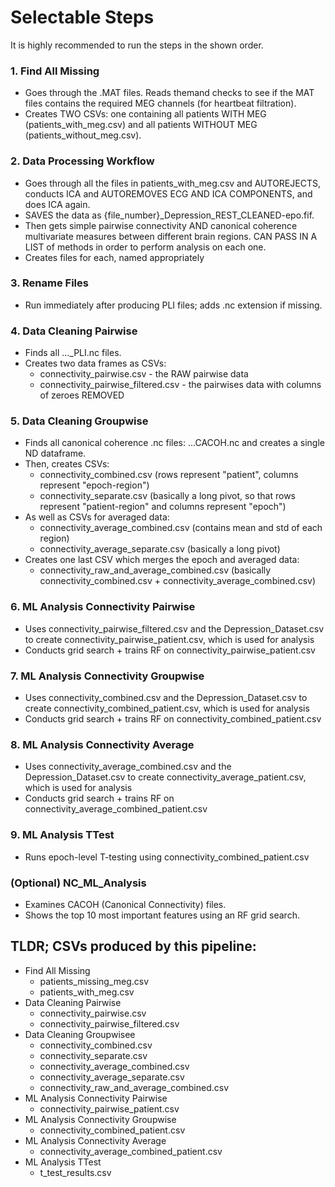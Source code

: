 # Selectable Steps
It is highly recommended to run the steps in the shown order.


### 1. Find All Missing
- Goes through the .MAT files. Reads themand checks to see if the MAT files contains the required MEG channels (for heartbeat filtration). 
- Creates TWO CSVs: one containing all patients WITH MEG (patients_with_meg.csv) and all patients WITHOUT MEG (patients_without_meg.csv).

### 2. Data Processing Workflow
- Goes through all the files in patients_with_meg.csv and AUTOREJECTS, conducts ICA and AUTOREMOVES ECG AND ICA COMPONENTS, and does ICA again.
- SAVES the data as {file_number}_Depression_REST_CLEANED-epo.fif.
- Then gets simple pairwise connectivity AND canonical coherence multivariate measures between different brain regions. CAN PASS IN A LIST of methods in order to perform analysis on each one.
- Creates files for each, named appropriately

### 3. Rename Files
- Run immediately after producing PLI files; adds .nc extension if missing.

### 4. Data Cleaning Pairwise
- Finds all ..._PLI.nc files. 
- Creates two data frames as CSVs:
  - connectivity_pairwise.csv - the RAW pairwise data
  - connectivity_pairwise_filtered.csv - the pairwises data with columns of zeroes REMOVED

### 5. Data Cleaning Groupwise
- Finds all canonical coherence .nc files: ...CACOH.nc and creates a single ND dataframe.
- Then, creates CSVs:
  - connectivity_combined.csv (rows represent "patient", columns represent "epoch-region")
  - connectivity_separate.csv (basically a long pivot, so that rows represent "patient-region" and columns represent "epoch")
- As well as CSVs for averaged data:
  - connectivity_average_combined.csv (contains mean and std of each region)
  - connectivity_average_separate.csv (basically a long pivot)
- Creates one last CSV which merges the epoch and averaged data:
  - connectivity_raw_and_average_combined.csv (basically connectivity_combined.csv + connectivity_average_combined.csv)

### 6. ML Analysis Connectivity Pairwise
- Uses connectivity_pairwise_filtered.csv and the Depression_Dataset.csv to create connectivity_pairwise_patient.csv, which is used for analysis
- Conducts grid search + trains RF on connectivity_pairwise_patient.csv
  
### 7. ML Analysis Connectivity Groupwise
- Uses connectivity_combined.csv and the Depression_Dataset.csv to create connectivity_combined_patient.csv, which is used for analysis
- Conducts grid search + trains RF on connectivity_combined_patient.csv

### 8. ML Analysis Connectivity Average
- Uses connectivity_average_combined.csv and the Depression_Dataset.csv to create connectivity_average_patient.csv, which is used for analysis
- Conducts grid search + trains RF on connectivity_average_combined_patient.csv

### 9. ML Analysis TTest
- Runs epoch-level T-testing using connectivity_combined_patient.csv

### (Optional) NC_ML_Analysis
- Examines CACOH (Canonical Connectivity) files.
- Shows the top 10 most important features using an RF grid search.


## TLDR; CSVs produced by this pipeline:
- Find All Missing
  - patients_missing_meg.csv
  - patients_with_meg.csv
- Data Cleaning Pairwise
  - connectivity_pairwise.csv
  - connectivity_pairwise_filtered.csv
- Data Cleaning Groupwisee
  - connectivity_combined.csv
  - connectivity_separate.csv
  - connectivity_average_combined.csv
  - connectivity_average_separate.csv
  - connectivity_raw_and_average_combined.csv
- ML Analysis Connectivity Pairwise
  - connectivity_pairwise_patient.csv
- ML Analysis Connectivity Groupwise
  - connectivity_combined_patient.csv
- ML Analysis Connectivity Average
  - connectivity_average_combined_patient.csv
- ML Analysis TTest
  - t_test_results.csv

